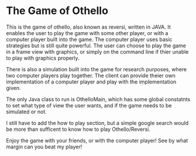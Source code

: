 # The Game of Othello
This is the game of othello, also known as reversi, written in JAVA. It enables the user to play the game with some other player, or with a computer
player built into the game.
The computer player uses basic strategies but is still quite powerful.
The user can choose to play the game in a frame view with graphics, or simply on the command line if thier unable to play with graphics properly.

There is also a simulation built into the game for research purposes, where two computer players play together. The client can provide theier own implementation of 
a computer player and play with the implementation given.

The only Java class to run is OthelloMain, which has some global constatnts to set what type of view the user wants, and if the game needs to be simulated or not.

I still have to add the how to play section, but a simple google search would be more than sufficent to know how to play Othello/Reversi.

Enjoy the game with your friends, or with the computer player! See by what margin can you beat my player!


